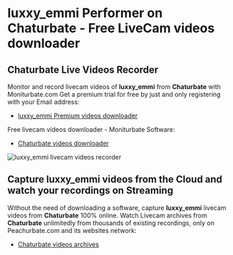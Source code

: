 # luxxy_emmi Performer on Chaturbate - Free LiveCam videos downloader

## Chaturbate Live Videos Recorder

Monitor and record livecam videos of **luxxy_emmi** from **Chaturbate** with Moniturbate.com
Get a premium trial for free by just and only registering with your Email address:
* [luxxy_emmi Premium videos downloader](https://moniturbate.com/request-demo-licence-key.html)

Free livecam videos downloader - Moniturbate Software:
* [Chaturbate videos downloader](https://moniturbate.com/moniturbate-download-software.html)

![luxxy_emmi livecam videos recorder](https://peachurnet.com/templates/moniturbate-software.png)


## Capture luxxy_emmi videos from the Cloud and watch your recordings on Streaming

Without the need of downloading a software, capture **luxxy_emmi** livecam videos from **Chaturbate** 100% online.
Watch Livecam archives from **Chaturbate** unlimitedly from thousands of existing recordings, only on Peachurbate.com and its websites network:
* [Chaturbate videos archives](https://peachurnet.com/)